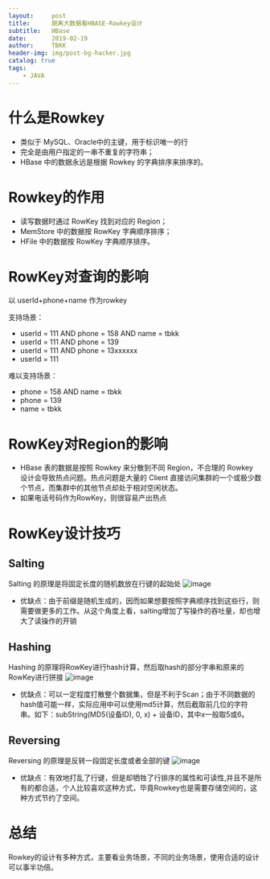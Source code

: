 ```yaml
---
layout:     post
title:      脱离大数据看HBASE-Rowkey设计
subtitle:   HBase
date:       2019-02-19
author:     TBKK
header-img: img/post-bg-hacker.jpg
catalog: true
tags:
    - JAVA
---
```



# 什么是Rowkey

* 类似于 MySQL、Oracle中的主键，用于标识唯一的行
* 完全是由用户指定的一串不重复的字符串；
* HBase 中的数据永远是根据 Rowkey 的字典排序来排序的。

# Rowkey的作用

* 读写数据时通过 RowKey 找到对应的 Region；
* MemStore 中的数据按 RowKey 字典顺序排序；
* HFile 中的数据按 RowKey 字典顺序排序。

# RowKey对查询的影响

以 userId+phone+name 作为rowkey

支持场景：
* userId = 111 AND phone = 158 AND name = tbkk
* userId = 111 AND phone = 139
* userId = 111 AND phone = 13xxxxxx
* userId = 111

难以支持场景：
* phone = 158 AND name = tbkk
* phone = 139
* name = tbkk

# RowKey对Region的影响
* HBase 表的数据是按照 Rowkey 来分散到不同 Region，不合理的 Rowkey 设计会导致热点问题。热点问题是大量的 Client 直接访问集群的一个或极少数个节点，而集群中的其他节点却处于相对空闲状态。
* 如果电话号码作为RowKey，则很容易产出热点

# RowKey设计技巧
## Salting
Salting 的原理是将固定长度的随机数放在行键的起始处
![image](http://www.qinxinfeng.com/img/hbase/13.jpg)

* 优缺点：由于前缀是随机生成的，因而如果想要按照字典顺序找到这些行，则需要做更多的工作。从这个角度上看，salting增加了写操作的吞吐量，却也增大了读操作的开销

## Hashing
Hashing 的原理将RowKey进行hash计算，然后取hash的部分字串和原来的RowKey进行拼接
![image](http://www.qinxinfeng.com/img/hbase/14.jpg)

* 优缺点：可以一定程度打散整个数据集，但是不利于Scan；由于不同数据的hash值可能一样，实际应用中可以使用md5计算，然后截取前几位的字符串。如下：subString(MD5(设备ID), 0, x) + 设备ID，其中x一般取5或6。

## Reversing
Reversing 的原理是反转一段固定长度或者全部的键
![image](http://www.qinxinfeng.com/img/hbase/15.jpg)

* 优缺点：有效地打乱了行键，但是却牺牲了行排序的属性和可读性,并且不是所有的都合适，个人比较喜欢这种方式，毕竟Rowkey也是需要存储空间的，这种方式节约了空间。


# 总结
Rowkey的设计有多种方式，主要看业务场景，不同的业务场景，使用合适的设计可以事半功倍。
 


 

